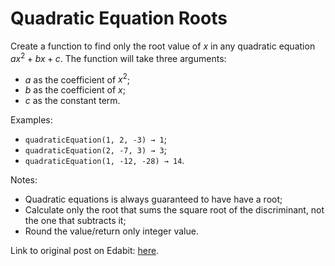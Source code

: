 # Quadratic Equation Roots

Create a function to find only the root value of $x$ in any quadratic equation $ax^2 + bx + c$. The function will take three arguments:

- $a$ as the coefficient of $x^2$;
- $b$ as the coefficient of $x$;
- $c$ as the constant term.

Examples:

- `quadraticEquation(1, 2, -3) → 1`;
- `quadraticEquation(2, -7, 3) → 3`;
- `quadraticEquation(1, -12, -28) → 14`.

Notes:

- Quadratic equations is always guaranteed to have have a root;
- Calculate only the root that sums the square root of the discriminant, not the one that subtracts it;
- Round the value/return only integer value.

Link to original post on Edabit: [here](https://edabit.com/challenge/nasKYub6qEAfQcFuy).
